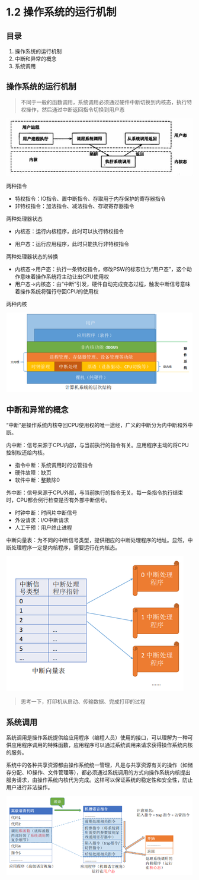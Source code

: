 # 1.2 操作系统的运行机制

## 目录

1. 操作系统的运行机制
2. 中断和异常的概念
3. 系统调用



## 操作系统的运行机制

> 不同于一般的函数调用，系统调用必须通过硬件中断切换到内核态，执行特权操作，然后通过中断返回指令切换到用户态

![image-20211031000012365](image-20211031000012365.png)

两种指令

* 特权指令：IO指令、置中断指令、存取用于内存保护的寄存器指令
* 非特权指令：加法指令、减法指令、存取寄存器指令



两种处理器状态

* 内核态：运行内核程序，此时可以执行特权指令

* 用户态：运行应用程序，此时只能执行非特权指令



两种处理器状态的转换

* 内核态->用户态：执行一条特权指令，修改PSW的标志位为“用户态”，这个动作意味着操作系统将主动让出CPU使用权
* 用户态->内核态：由“中断”引发，硬件自动完成变态过程，触发中断信号意味着操作系统将强行夺回CPU的使用权



两种内核

![image-20211031133438175](image-20211031133438175.png)



## 中断和异常的概念

“中断”是操作系统内核夺回CPU使用权的唯一途经，广义的中断分为内中断和外中断。



内中断：信号来源于CPU内部，与当前执行的指令有关。应用程序主动的将CPU控制权还给内核。

* 指令中断：系统调用时的访管指令
* 硬件故障：缺页
* 软件中断：整数除0



外中断：信号来源于CPU外部，与当前执行的指令无关。每一条指令执行结束时，CPU都会例行检查是否有外部中断信号。

* 时钟中断：时间片中断信号
* 外设请求：I/O中断请求
* 人工干预：用户终止进程



中断向量表：为不同的中断信号类型，提供相应的中断处理程序的地址。显然，中断处理程序一定是内核程序，需要运行在内核态。

![image-20211031123637907](image-20211031123637907.png)

>  思考一下，打印机从启动、传输数据、完成打印的过程



## 系统调用

系统调用是操作系统提供给应用程序（编程人员）使用的接口，可以理解为一种可供应用程序调用的特殊函数，应用程序可以通过系统调用来请求获得操作系统内核的服务。

系统中的各种共享资源都由操作系统统一管理，凡是与共享资源有关的操作（如储存分配、IO操作、文件管理等），都必须通过系统调用的方式向操作系统内核提出服务请求，由操作系统内核代为完成。这样可以保证系统的稳定性和安全性，防止用户进行非法操作。

![image-20211031132800194](image-20211031132800194.png)

